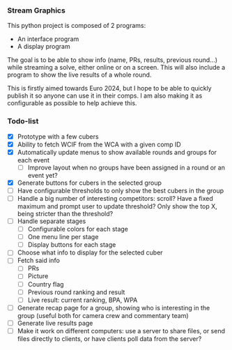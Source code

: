 ### Stream Graphics

This python project is composed of 2 programs:
- An interface program
- A display program

The goal is to be able to show info (name, PRs, results, previous round...) while streaming a solve, either online or on a screen. This will also include a program to show the live results of a whole round.

This is firstly aimed towards Euro 2024, but I hope to be able to quickly publish it so anyone can use it in their comps. I am also making it as configurable as possible to help achieve this.

### Todo-list

- [x] Prototype with a few cubers
- [x] Ability to fetch WCIF from the WCA with a given comp ID
- [x] Automatically update menus to show available rounds and groups for each event
    - [ ] Improve layout when no groups have been assigned in a round or an event yet?
- [x] Generate buttons for cubers in the selected group
- [ ] Have configurable thresholds to only show the best cubers in the group
- [ ] Handle a big number of interesting competitors: scroll? Have a fixed maximum and prompt user to update threshold? Only show the top X, being stricter than the threshold?
- [ ] Handle separate stages
    - [ ] Configurable colors for each stage
    - [ ] One menu line per stage
    - [ ] Display buttons for each stage
- [ ] Choose what info to display for the selected cuber
- [ ] Fetch said info
    - [ ] PRs
    - [ ] Picture
    - [ ] Country flag
    - [ ] Previous round ranking and result
    - [ ] Live result: current ranking, BPA, WPA
- [ ] Generate recap page for a group, showing who is interesting in the group (useful both for camera crew and commentary team)
- [ ] Generate live results page
- [ ] Make it work on different computers: use a server to share files, or send files directly to clients, or have clients poll data from the server?